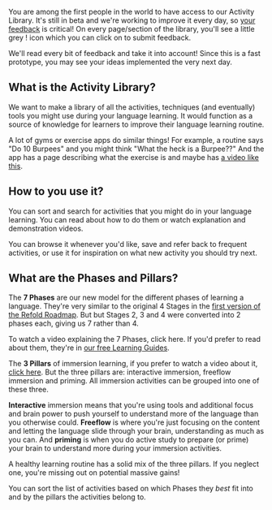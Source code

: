 You are among the first people in the world to have access to our Activity Library. It's still in beta and we're working to improve it every day, so [your feedback](https://form.typeform.com/to/JvsO9bHi) is critical! On every page/section of the library, you'll see a little grey ! icon which you can click on to submit feedback. 

We'll read every bit of feedback and take it into account! Since this is a fast prototype, you may see your ideas implemented the very next day.

## What is the Activity Library?

We want to make a library of all the activities, techniques (and eventually) tools you might use during your language learning. It would function as a source of knowledge for learners to improve their language learning routine.

A lot of gyms or exercise apps do similar things! For example, a routine says "Do 10 Burpees" and you might think "What the heck is a Burpee??" And the app has a page describing what the exercise is and maybe has [a video like this](https://www.youtube.com/watch?v=G2hv_NYhM-A).

## How to you use it?

You can sort and search for activities that you might do in your language learning. You can read about how to do them or watch explanation and demonstration videos. 

You can browse it whenever you'd like, save and refer back to frequent activities, or use it for inspiration on what new activity you should try next.

## What are the Phases and Pillars?

The **7 Phases** are our new model for the different phases of learning a language. They're very similar to the original 4 Stages in the [first version of the Refold Roadmap](https://refold.la/simplified/). But but Stages 2, 3 and 4 were converted into 2 phases each, giving us 7 rather than 4. 

To watch a video explaining the 7 Phases, click here. If you'd prefer to read about them, they're in [our free Learning Guides](https://refold.la/how-to-learn-spanish/).

The **3 Pillars** of immersion learning, if you prefer to watch a video about it, [click here](https://youtu.be/jStLYOJL19U). But the three pillars are: interactive immersion, freeflow immersion and priming. All immersion activities can be grouped into one of these three. 

**Interactive** immersion means that you're using tools and additional focus and brain power to push yourself to understand more of the language than you otherwise could. **Freeflow** is where you're just focusing on the content and letting the language slide through your brain, understanding as much as you can. And **priming** is when you do active study to prepare (or prime) your brain to understand more during your immersion activities.

A healthy learning routine has a solid mix of the three pillars. If you neglect one, you're missing out on potential massive gains!

You can sort the list of activities based on which Phases they *best* fit into and by the pillars the activities belong to.
